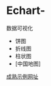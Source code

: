# Echart-
数据可视化

+ 饼图
+ 折线图
+ 柱状图
+ [中国地图]

[成熟示例网址](https://gallery.echartsjs.com/explore.html#sort=rank~timeframe=all~author=all)
